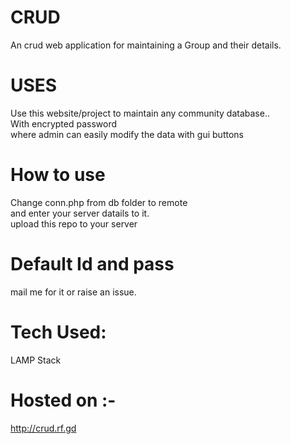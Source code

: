 # CRUD
An crud web application for maintaining a Group and their details.  
# USES  
Use this website/project to maintain any community database..  
With encrypted password  
where admin can easily modify the data with gui buttons  
# How to use
Change conn.php from db folder to remote   
and enter your server datails to it.  
upload this repo to your server  
# Default Id and pass  
mail me for it or raise an issue.

# Tech Used:  
LAMP Stack   
# Hosted on :-
http://crud.rf.gd
